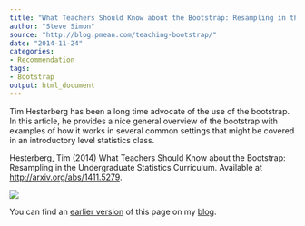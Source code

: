 ```yaml
---
title: "What Teachers Should Know about the Bootstrap: Resampling in the Undergraduate Statistics Curriculum"
author: "Steve Simon"
source: "http://blog.pmean.com/teaching-bootstrap/"
date: "2014-11-24"
categories:
- Recommendation
tags:
- Bootstrap
output: html_document
---
```


Tim Hesterberg has been a long time advocate of the use of the
bootstrap. In this article, he provides a nice general overview of the
bootstrap with examples of how it works in several common settings that
might be covered in an introductory level statistics class.

<!---More--->

Hesterberg, Tim (2014) What Teachers Should Know about the Bootstrap:
Resampling in the Undergraduate Statistics Curriculum. Available at
<http://arxiv.org/abs/1411.5279>.

![](http://www.pmean.com/new-images/14/teaching-bootstrap01.png)

You can find an [earlier version][sim1] of this page on my [blog][sim2].

[sim1]: http://blog.pmean.com/teaching-bootstrap/
[sim2]: http://blog.pmean.com